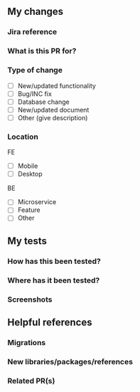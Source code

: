<!-- Ensure your Jira number is quoted in the title of this request
    Erase any parts of this template not applicable to your PR -->
  
## My changes

### Jira reference
<!-- Ticket or incident number, including link -->


### What is this PR for?
<!-- Give a brief description of your changes
  *What did the code do before?*
 *What does it do now?* -->


### Type of change
- [ ] New/updated functionality
- [ ] Bug/INC fix
- [ ] Database change
- [ ] New/updated document
- [ ] Other (give description)

### Location
FE
- [ ] Mobile
- [ ] Desktop

BE
- [ ] Microservice
- [ ] Feature
- [ ] Other

## My tests
### How has this been tested?

<!-- Describe the tests you ran to verify the changes
List the scenarios you covered
Where has it been tested?
Provide any relevant instructions for reproduction, if appropriate -->


### Where has it been tested?
<!-- List any browsers, if appropriate -->

### Screenshots
<!-- Anything that would help your reviewer(s) understand your changes --> 


## Helpful references

### Migrations
<!-- List any new migrations --> 

### New libraries/packages/references
<!-- Anything of note -->

### Related PR(s)
<!-- Tag anything relevant for ease of reference -->
